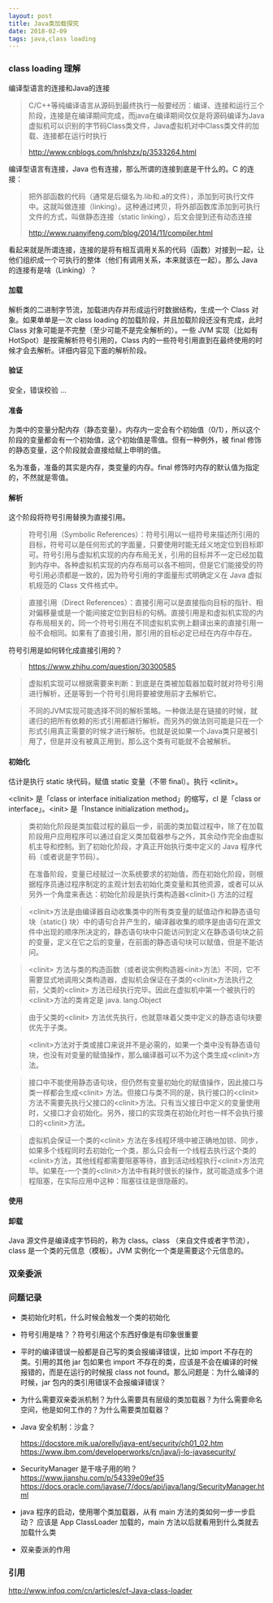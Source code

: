 ```yaml
---
layout: post
title: Java类加载探究
date: 2018-02-09
tags: java,class loading
---
```


### class loading 理解

编译型语言的连接和Java的连接

> C/C++等纯编译语言从源码到最终执行一般要经历：编译、连接和运行三个阶段，连接是在编译期间完成，而java在编译期间仅仅是将源码编译为Java虚拟机可以识别的字节码Class类文件，Java虚拟机对中Class类文件的加载、连接都在运行时执行
>
> http://www.cnblogs.com/hnlshzx/p/3533264.html

编译型语言有连接，Java 也有连接，那么所谓的连接到底是干什么的。C 的连接：

> 把外部函数的代码（通常是后缀名为.lib和.a的文件），添加到可执行文件中。这就叫做连接（linking）。这种通过拷贝，将外部函数库添加到可执行文件的方式，叫做静态连接（static linking），后文会提到还有动态连接
>
> http://www.ruanyifeng.com/blog/2014/11/compiler.html

看起来就是所谓连接，连接的是将有相互调用关系的代码（函数）对接到一起，让他们组织成一个可执行的整体（他们有调用关系，本来就该在一起）。那么 Java 的连接有是啥（Linking）？

<!-- more -->

#### 加载

解析类的二进制字节流，加载进内存并形成运行时数据结构，生成一个 Class 对象。如果单单是一次 class loading 的加载阶段，并且加载阶段还没有完成，此时 Class 对象可能是不完整（至少可能不是完全解析的）。一些 JVM 实现（比如有 HotSpot）是按需解析符号引用的，Class 内的一些符号引用直到在最终使用的时候才会去解析。详细内容见下面的解析阶段。

#### 验证

安全，错误校验 ...

#### 准备

为类中的变量分配内存（静态变量）。内存内一定会有个初始值（0/1），所以这个阶段的变量都会有一个初始值，这个初始值是零值。但有一种例外，被 final 修饰的静态变量，这个阶段就会直接给赋上申明的值。

名为准备，准备的其实是内存，类变量的内存。final 修饰时内存的默认值为指定的，不然就是零值。

#### 解析

这个阶段将符号引用替换为直接引用。

> 符号引用（Symbolic References）：符号引用以一组符号来描述所引用的目标，符号可以是任何形式的字面量，只要使用时能无歧义地定位到目标即可。符号引用与虚拟机实现的内存布局无关，引用的目标并不一定已经加载到内存中。各种虚拟机实现的内存布局可以各不相同，但是它们能接受的符号引用必须都是一致的，因为符号引用的字面量形式明确定义在 Java 虚拟机规范的 Class 文件格式中。

> 直接引用（Direct References）：直接引用可以是直接指向目标的指针、相对偏移量或是一个能间接定位到目标的句柄。直接引用是和虚拟机实现的内存布局相关的，同一个符号引用在不同虚拟机实例上翻译出来的直接引用一般不会相同。如果有了直接引用，那引用的目标必定已经在内存中存在。

符号引用是如何转化成直接引用的？

> https://www.zhihu.com/question/30300585

> 虚拟机实现可以根据需要来判断：到底是在类被加载器加载时就对符号引用进行解析，还是等到一个符号引用将要被使用前才去解析它。

> 不同的JVM实现可能选择不同的解析策略。一种做法是在链接的时候，就递归的把所有依赖的形式引用都进行解析。而另外的做法则可能是只在一个形式引用真正需要的时候才进行解析。也就是说如果一个Java类只是被引用了，但是并没有被真正用到，那么这个类有可能就不会被解析。

#### 初始化

估计是执行 static 块代码，赋值 static 变量（不带 final）。执行 \<clinit\>。

\<clinit\> 是「class or interface initialization method」的缩写，cl 是「class or interface」。\<init\> 是「Instance initialization method」。

> 类初始化阶段是类加载过程的最后一步，前面的类加载过程中，除了在加载阶段用户应用程序可以通过自定义类加载器参与之外，其余动作完全由虚拟机主导和控制。到了初始化阶段，才真正开始执行类中定义的 Java 程序代码（或者说是字节码）。
>
> 在准备阶段，变量已经赋过一次系统要求的初始值，而在初始化阶段，则根据程序员通过程序制定的主观计划去初始化类变量和其他资源，或者可以从另外一个角度来表达：初始化阶段是执行类构造器\<clinit\>() 方法的过程

> \<clinit\>方法是由编译器自动收集类中的所有类变量的赋值动作和静态语句块（static{} 块）中的语句合并产生的，编译器收集的顺序是由语句在源文件中出现的顺序所决定的，静态语句块中只能访问到定义在静态语句块之前的变量，定义在它之后的变量，在前面的静态语句块可以赋值，但是不能访问。

> \<clinit\> 方法与类的构造函数（或者说实例构造器\<init\>方法）不同，它不需要显式地调用父类构造器，虚拟机会保证在子类的\<clinit\>方法执行之前，父类的\<clinit\> 方法已经执行完毕。因此在虚拟机中第一个被执行的\<clinit\>方法的类肯定是 java. lang.Object

> 由于父类的\<clinit\> 方法优先执行，也就意味着父类中定义的静态语句块要优先于子类。

> \<clinit>方法对于类或接口来说并不是必需的，如果一个类中没有静态语句块，也没有对变量的赋值操作，那么编译器可以不为这个类生成\<clinit>方法。

> 接口中不能使用静态语句块，但仍然有变量初始化的赋值操作，因此接口与类一样都会生成\<clinit> 方法。但接口与类不同的是，执行接口的\<clinit>方法不需要先执行父接口的\<clinit>方法。只有当父接日中定义的变量使用时，父接口才会初始化。另外，接口的实现类在初始化时也一样不会执行接口的\<clinit>方法。

> 虚拟机会保证一个类的\<clinit> 方法在多线程环境中被正确地加锁、同步，如果多个线程同时去初始化一个类，那么只会有一个线程去执行这个类的\<clinit>方法，其他线程都需要阻塞等待，直到活动线程执行\<clinit>方法完毕。如果在-一个类的\<clinit>方法中有耗时很长的操作，就可能造成多个进程阻塞，在实际应用中这种：阻塞往往是很隐蔽的。

#### 使用

#### 卸载

Java 源文件是编译成字节码的，称为 class。class （来自文件或者字节流），class 是一个类的元信息（模板）。JVM 实例化一个类是需要这个元信息的。

### 双亲委派

### 问题记录

- 类初始化时机，什么时候会触发一个类的初始化

- 符号引用是啥？？符号引用这个东西好像是有印象很重要

- 平时的编译错误一般都是自己写的类会报编译错误，比如 import 不存在的类。引用的其他 jar 包如果也 import 不存在的类，应该是不会在编译的时候报错的，而是在运行的时候报 class not found。那么问题是：为什么编译的时候，jar 包内的类引用错误不会报编译错误？

- 为什么需要双亲委派机制？为什么需要具有层级的类加载器？为什么需要命名空间，他是如何工作的？为什么需要类加载器？

- Java 安全机制：沙盒？

  https://docstore.mik.ua/orelly/java-ent/security/ch01_02.htm
  https://www.ibm.com/developerworks/cn/java/j-lo-javasecurity/

- SecurityManager 是干啥子用的哟？
  https://www.jianshu.com/p/54339e09ef35
  https://docs.oracle.com/javase/7/docs/api/java/lang/SecurityManager.html

- java 程序的启动，使用哪个类加载器，从有 main 方法的类如何一步一步启动？
  应该是 App ClassLoader 加载的，main 方法以后就看用到什么类就去加载什么类

- 双亲委派的作用

### 引用

http://www.infoq.com/cn/articles/cf-Java-class-loader